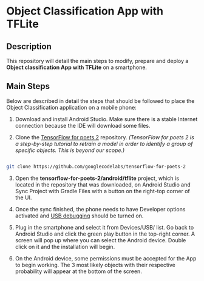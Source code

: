 # Object Classification App with TFLite

## Description

This repository will detail the main steps to modify, prepare and deploy a **Object classification App with TFLite** on a smartphone.

## Main Steps

Below are described in detail the steps that should be followed to place the Object Classification application on a mobile phone:

1. Download and install Android Studio. Make sure there is a stable Internet connection because the IDE will download some files.

2. Clone the [TensorFlow for poets 2](https://codelabs.developers.google.com/codelabs/tensorflow-for-poets/#0) repository. *(TensorFlow for poets 2 is a step-by-step tutorial to retrain a model in order to identify a group of specific objects. This is beyond our scope.)*

```bash

git clone https://github.com/googlecodelabs/tensorflow-for-poets-2

```

3. Open the **tensorflow-for-poets-2/android/tflite** project, which is located in the repository that was downloaded, on Android Studio and Sync Project with Gradle Files with a button on the right-top corner of the UI.

4. Once the sync finished, the phone needs to have Developer options activated and [USB debugging](https://www.howtogeek.com/129728/how-to-access-the-developer-options-menu-and-enable-usb-debugging-on-android-4.2/) should be turned on.

5. Plug in the smartphone and select it from Devices/USB/ list. Go back to Android Studio and click the green play button in the top-right corner. A screen will pop up where you can select the Android device. Double click on it and the installation will begin.

6. On the Android device, some permissions must be accepted for the App to begin working. The 3 most likely objects with their respective probability will appear at the bottom of the screen.
